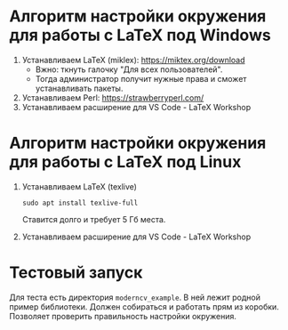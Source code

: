 # Алгоритм настройки окружения для работы с LaTeX под Windows

1. Устанавливаем LaTeX (miklex): https://miktex.org/download
    - Вжно: ткнуть галочку "Для всех пользователей".
    - Тогда администратор получит нужные права и сможет устанавливать пакеты.
2. Устанавливаем Perl: https://strawberryperl.com/
3. Устанавливаем расширение для VS Code - LaTeX Workshop

# Алгоритм настройки окружения для работы с LaTeX под Linux

1. Устанавливаем LaTeX (texlive)
    ```
    sudo apt install texlive-full
    ```
    Ставится долго и требует 5 Гб места.

2. Устанавливаем расширение для VS Code - LaTeX Workshop

# Тестовый запуск

Для теста есть директория `moderncv_example`. В ней лежит родной пример библиотеки. Должен собираться и работать прям из коробки. Позволяет проверить правильность настройки окружения.